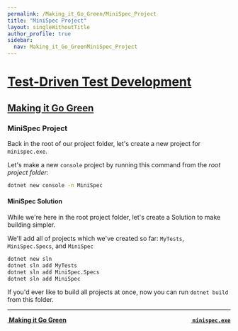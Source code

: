 ```yaml
---
permalink: /Making_it_Go_Green/MiniSpec_Project
title: "MiniSpec Project"
layout: singleWithoutTitle
author_profile: true
sidebar:
  nav: Making_it_Go_GreenMiniSpec_Project
---
```


<h1><a href="/Test_Driven_Test_Development">Test-Driven Test Development</a></h1>

<h2><a href="/Making_it_Go_Green">Making it Go Green</a></h2>

### MiniSpec Project

Back in the root of our project folder, let's create a new project for `minispec.exe`.

Let's make a new `console` project by running this command from the _root project folder_:

```sh
dotnet new console -n MiniSpec
```

#### MiniSpec Solution

While we're here in the root project folder, let's create a Solution to make building simpler.

We'll add all of projects which we've created so far: `MyTests`, `MiniSpec.Specs`, and `MiniSpec`

```sh
dotnet new sln
dotnet sln add MyTests
dotnet sln add MiniSpec.Specs
dotnet sln add MiniSpec
```

If you'd ever like to build all projects at once, now you can run `dotnet build` from this folder.


---

<a class="reading-navigation next" href="/Making_it_Go_Green/minispec_exe" style="float: right;"><i class="fas fa-arrow-alt-circle-right"></i><strong> &nbsp;`minispec.exe`</strong></a><a class="reading-navigation previous" href="/Making_it_Go_Green"><i class="fas fa-arrow-alt-circle-left"></i><strong> &nbsp;Making it Go Green</strong></a>